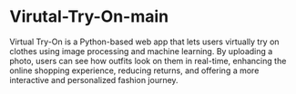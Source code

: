 # Virutal-Try-On-main
Virtual Try-On is a Python-based web app that lets users virtually try on clothes using image processing and machine learning. By uploading a photo, users can see how outfits look on them in real-time, enhancing the online shopping experience, reducing returns, and offering a more interactive and personalized fashion journey.
